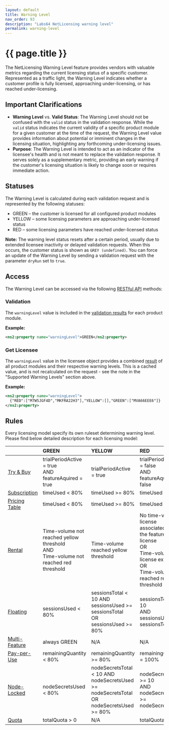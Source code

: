 ```yaml
---
layout: default
title: Warning Level
nav_order: 93
description: "Labs64 NetLicensing warning level"
permalink: warning-level
---
```


{{ page.title }}
================

The NetLicensing Warning Level feature provides vendors with valuable metrics regarding the current licensing status of a specific customer. Represented as a traffic light, the Warning Level indicates whether a customer profile is fully licensed, approaching under-licensing, or has reached under-licensing.

Important Clarifications
------------------------

- **Warning Level** vs. **Valid Status**: The Warning Level should not be confused with the `valid` status in the validation response. While the `valid` status indicates the current validity of a specific product module for a given customer at the time of the request, the Warning Level value provides information about potential or imminent changes in the licensing situation, highlighting any forthcoming under-licensing issues.
- **Purpose**: The Warning Level is intended to act as an indicator of the licensee's health and is not meant to replace the validation response. It serves solely as a supplementary metric, providing an early warning if the customer's licensing situation is likely to change soon or requires immediate action.

Statuses
--------

The Warning Level is calculated during each validation request and is represented by the following statuses:
-	GREEN – the customer is licensed for all configured product modules
-	YELLOW – some licensing parameters are approaching under-licensed status
-	RED – some licensing parameters have reached under-licensed status

**Note:** The warning level status resets after a certain period, usually due to extended licensee inactivity or delayed validation requests. When this occurs, the customer status is shown as `GREY (undefined)`. You can force an update of the Warning Level by sending a validation request with the parameter `dryRun` set to `true`.

Access
------

The Warning Level can be accessed via the following [RESTful API](restful-api) methods:

### Validation

The `warningLevel` value is included in the [validation results](licensee-services#validate-licensee) for each product module.

**Example:**
```xml
<ns2:property name="warningLevel">GREEN</ns2:property>
```

### Get Licensee

The `warningLevel` value in the licensee object provides a combined [result](licensee-services#get-licensee) of all product modules and their respective warning levels. This is a cached value, and is not recalculated on the request - see the note in the "Supported Warning Levels" section above.

**Example:**
```xml
<ns2:property name="warningLevel">
  {"RED":["M7W5JGF4D","MKFRA22H3"],"YELLOW":[],"GREEN":["MVA66EEE6"]}
</ns2:property>
```

Rules
-----

Every licensing model specify its own ruleset determining warning level. Please find below detailed description for each licensing model:

|                | GREEN | YELLOW | RED |
|:---------------|:------|:-------|:----|
| [Try & Buy](try-n-buy) | trialPeriodActive = true<br>AND<br>featureAquired = true | trialPeriodActive = true | trialPeriodActive = false<br>AND<br>featureAquired = false |
| [Subscription](subscription) | timeUsed < 80% | timeUsed >= 80% | timeUsed = 100% |
| [Pricing Table](pricing-table) | timeUsed < 80% | timeUsed >= 80% | timeUsed = 100% |
| [Rental](rental) | Time-volume not reached yellow threshold<br>AND<br>Time-volume not reached red threshold | Time-volume reached yellow threshold | No time-volume license associated with the feature license<br>OR<br>Time-volume license expired<br>OR<br>Time-volume reached red threshold |
| [Floating](floating) | sessionsUsed < 80% | sessionsTotal < 10 AND sessionsUsed >= sessionsTotal<br>OR<br>sessionsUsed >= 80% | sessionsTotal >= 10<br>AND<br>sessionsUsed >= sessionsTotal |
| [Multi-Feature](multi-feature) | always GREEN | N/A | N/A |
| [Pay-per-Use](pay-per-use) | remainingQuantity < 80% | remainingQuantity >= 80% | remainingQuantity = 100% |
| [Node-Locked](node-locked) | nodeSecretsUsed < 80% | nodeSecretsTotal < 10 AND nodeSecretsUsed >= nodeSecretsTotal<br>OR<br>nodeSecretsUsed >= 80% | nodeSecretsTotal >= 10<br>AND<br>nodeSecretsUsed >= nodeSecretsTotal |
| [Quota](quota) | totalQuota > 0 | N/A | totalQuota = 0 |
